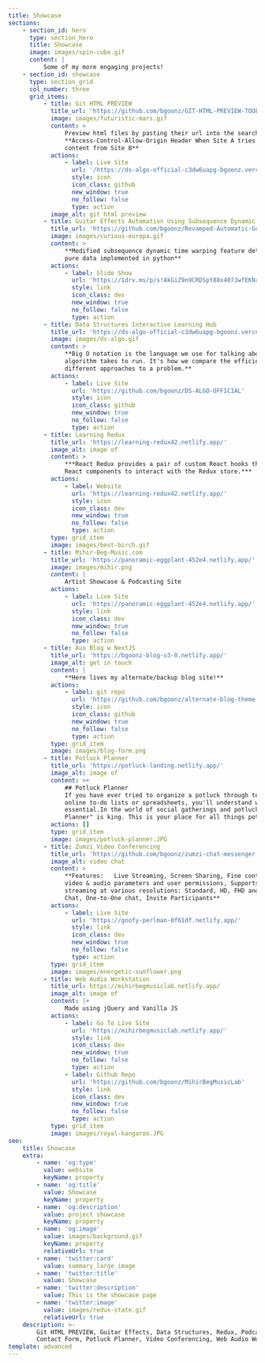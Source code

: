 ```yaml
---
title: Showcase
sections:
    - section_id: hero
      type: section_hero
      title: Showcase
      image: images/spin-cube.gif
      content: |
          Some of my more engaging projects!
    - section_id: showcase
      type: section_grid
      col_number: three
      grid_items:
          - title: Git HTML PREVIEW
            title_url: 'https://github.com/bgoonz/GIT-HTML-PREVIEW-TOOL'
            image: images/futuristic-mars.gif
            content: >
                Preview html files by pasting their url into the search bar
                **Access-Control-Allow-Origin Header When Site A tries to fetch
                content from Site B**
            actions:
                - label: Live Site
                  url: '/https://ds-algo-official-c3dw6uapg-bgoonz.vercel.app/'
                  style: icon
                  icon_class: github
                  new_window: true
                  no_follow: false
                  type: action
            image_alt: git html preview
          - title: Guitar Effects Automation Using Subsequence Dynamic Time Warping
            title_url: 'https://github.com/bgoonz/Revamped-Automatic-Guitar-Effect-Triggering'
            image: images/curious-europa.gif
            content: >
                **Modified subsequence dynamic time warping feature detection using
                pure data implemented in python**
            actions:
                - label: Slide Show
                  url: 'https://1drv.ms/p/s!AkGiZ9n9CRDSpY88x407JwfEKNrDxg?e=faHSx9'
                  style: link
                  icon_class: dev
                  new_window: true
                  no_follow: false
                  type: action
          - title: Data Structures Interactive Learning Hub
            title_url: 'https://ds-algo-official-c3dw6uapg-bgoonz.vercel.app/'
            image: images/ds-algo.gif
            content: >
                **Big O notation is the language we use for talking about how long an
                algorithm takes to run. It's how we compare the efficiency of
                different approaches to a problem.**
            actions:
                - label: Live Site
                  url: 'https://github.com/bgoonz/DS-ALGO-OFFICIAL'
                  style: icon
                  icon_class: github
                  new_window: true
                  no_follow: false
                  type: action
          - title: Learning Redux
            title_url: 'https://learning-redux42.netlify.app/'
            image_alt: image of
            content: >
                ***React Redux provides a pair of custom React hooks that allow your
                React components to interact with the Redux store.***
            actions:
                - label: Website
                  url: 'https://learning-redux42.netlify.app/'
                  style: icon
                  icon_class: dev
                  new_window: true
                  no_follow: false
                  type: action
            type: grid_item
            image: images/best-birch.gif
          - title: Mihir-Beg-Music.com
            title_url: 'https://panoramic-eggplant-452e4.netlify.app/'
            image: images/mihir.png
            content: |
                Artist Showcase & Podcasting Site
            actions:
                - label: Live Site
                  url: 'https://panoramic-eggplant-452e4.netlify.app/'
                  style: link
                  icon_class: dev
                  new_window: true
                  no_follow: false
                  type: action
          - title: Aux Blog w NextJS
            title_url: 'https://bgoonz-blog-v3-0.netlify.app/'
            image_alt: get in touch
            content: |
                **Here lives my alternate/backup blog site!**
            actions:
                - label: git repo
                  url: 'https://github.com/bgoonz/alternate-blog-theme'
                  style: icon
                  icon_class: github
                  new_window: true
                  no_follow: false
                  type: action
            type: grid_item
            image: images/blog-form.png
          - title: Potluck Planner
            title_url: 'https://potluck-landing.netlify.app/'
            image_alt: image of
            content: >+
                ## Potluck Planner
                If you have ever tried to organize a potluck through text messages,
                online to-do lists or spreadsheets, you'll understand why this app is
                essential.In the world of social gatherings and potlucks the "Potluck
                Planner" is king. This is your place for all things pot luck.
            actions: []
            type: grid_item
            image: images/potluck-planner.JPG
          - title: Zumzi Video Conferencing
            title_url: 'https://github.com/bgoonz/zumzi-chat-messenger'
            image_alt: video chat
            content: >
                **Features:   Live Streaming, Screen Sharing, Fine control over all
                video & audio parameters and user permissions, Supports video
                streaming at various resolutions: Standard, HD, FHD and 4K, Group
                Chat, One-to-One chat, Invite Participants**
            actions:
                - label: Live Site
                  url: 'https://goofy-perlman-0f61df.netlify.app/'
                  style: link
                  icon_class: dev
                  new_window: true
                  no_follow: false
                  type: action
            type: grid_item
            image: images/energetic-sunflower.png
          - title: Web Audio Workstation
            title_url: https://mihirbegmusiclab.netlify.app/
            image_alt: image of
            content: |+
                Made using jQuery and Vanilla JS
            actions:
                - label: Go To Live Site
                  url: 'https://mihirbegmusiclab.netlify.app/'
                  style: link
                  icon_class: dev
                  new_window: true
                  no_follow: false
                  type: action
                - label: Github Repo
                  url: 'https://github.com/bgoonz/MihirBegMusicLab'
                  style: link
                  icon_class: dev
                  new_window: true
                  no_follow: false
                  type: action
            type: grid_item
            image: images/royal-kangaroo.JPG
seo:
    title: Showcase
    extra:
        - name: 'og:type'
          value: website
          keyName: property
        - name: 'og:title'
          value: Showcase
          keyName: property
        - name: 'og:description'
          value: project showcase
          keyName: property
        - name: 'og:image'
          value: images/background.gif
          keyName: property
          relativeUrl: true
        - name: 'twitter:card'
          value: summary_large_image
        - name: 'twitter:title'
          value: Showcase
        - name: 'twitter:description'
          value: This is the showcase page
        - name: 'twitter:image'
          value: images/redux-state.gif
          relativeUrl: true
    description: >-
        Git HTML PREVIEW, Guitar Effects, Data Structures, Redux, Podcast Blog,
        Contact Form, Potluck Planner, Video Conferencing, Web Audio Workstation
template: advanced
---
```

